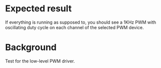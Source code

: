 Expected result
===============
If everything is running as supposed to, you should see a 1KHz PWM with oscillating duty cycle
on each channel of the selected PWM device.

Background
==========
Test for the low-level PWM driver.
